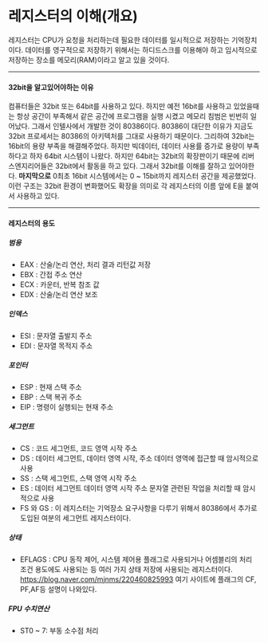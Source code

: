 # 레지스터의 이해(개요)

레지스터는 CPU가 요청을 처리하는데 필요한 데이터를 일시적으로 저장하는 기억장치이다.
데이터를 영구적으로 저장하기 위해서는 하디드스크를 이용해야 하고 
임시적으로 저장하는 장소를 메모리(RAM)이라고 알고 있을 것이다.

---

#### 32bit을 알고있어야하는 이유

컴퓨터들은 32bit 또는 64bit를 사용하고 있다. 하지만 예전 16bit를 사용하고 있었을때는 항상 공간이 부족해서 같은 공간에 프로그램을 실행 시켰고 메모리 침범은 빈번히 일어났다. 그래서 인텔사에서 개발한 것이 80386이다. 80386이 대단한 이유가 지금도 32bit 프로세서는 80386의 아키텍처를 그대로 사용하기 때문이다. 그리하여 32bit는 16bit의 용량 부족을 해결해주었다.
하지만 빅데이터, 데이터 사용률 증가로 용량이 부족하다고 하자 64bit 시스템이 나왔다. 하지만 64bit는 32bit의 확장판이기 때문에 리버스엔지리어들은 32bit에서 활동을 하고 있다. 
그래서 32bit를 이해를 잘하고 있어야한다.
__마지막으로__
0최초 16bit 시스템에서는 0 ~ 15bit까지 레지스터 공간을 제공했었다. 이런 구조는 32bit 환경이 변화했어도 확장을 의미로 각 레지스터의 이름 앞에 E을 붙여서 사용하고 있다.

---

#### 레지스터의 용도

##### 범용

- EAX : 산술/논리 연산, 처리 결과 리턴값 저장
- EBX : 간접 주소 연산
- ECX : 카운터, 반복 참조 값
- EDX : 산술/논리 연산 보조

##### 인덱스

- ESI : 문자열 출발지 주소 
- EDI : 문자열 목적지 주소 

##### 포인터

- ESP : 현재 스택 주소
- EBP : 스택 복귀 주소 
- EIP : 명령이 실행되는 현재 주소 

##### 세그먼트 

- CS : 코드 세그먼트, 코드 영역 시작 주소 
- DS : 데이터 세그먼트, 데이터 영역 시작, 주소 데이터 영역에 접근할 때 암시적으로 사용
- SS : 스택 세그먼트, 스택 영역 시작 주소 
- ES : 데이터 세그먼트 데이터 영역 시작 주소 문자열 관련된 작업을 처리할 때 암시적으로 사용  
- FS 와 GS : 이 레지스터는 기억장소 요구사항을 다루기 위해서 80386에서 추가로 도입된 여분의 세그먼트 레지스터이다.

##### 상태

- EFLAGS : CPU 동작 제어, 시스템 제어용 플래그로 사용되거나 어셈블리의 처리 조건 용도에도 사용되는 등 여러 가지 상태 저장에 사용되는 레지스터이다.
https://blog.naver.com/mjnms/220460825993 여기 사이트에 플래그의 CF, PF,AF등 설명이 나와있다.

##### FPU 수치연산 

- ST0 ~ 7: 부동 소수점 처리  

